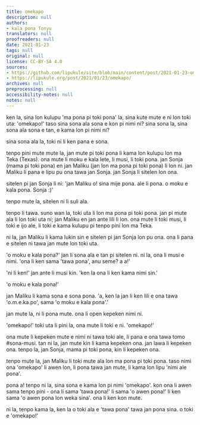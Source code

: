 ```yaml
---
title: omekapo
description: null
authors:
- kala pona Tonyu
translators: null
proofreaders: null
date: 2021-01-23
tags: null
original: null
license: CC-BY-SA 4.0
sources:
- https://github.com/lipukule/site/blob/main/content/post/2021-01-23-omekapo.md
- https://lipukule.org/post/2021/01/23/omekapo/
archives: null
preprocessing: null
accessibility-notes: null
notes: null
---
```


ken la, sina lon kulupu 'ma pona pi toki pona' la, sina kute mute e ni lon toki uta: 'omekapo!' taso sina sona ala sona e kon pi nimi ni? sina sona la, sina sona ala sona e tan, e kama lon pi nimi ni?

sina sona ala la, toki ni li ken pana e sona.

tenpo pini mute mute la, jan mute pi toki pona li kama lon kulupu lon ma Teka (Texas). ona mute li moku e kala lete, li musi, li toki pona.  jan Sonja (mama pi toki pona) en jan Maliku (jan lon ma pona pi toki pona) li lon ni. jan Maliku li pana e lipu pu ona tawa jan Sonja. jan Sonja li sitelen lon ona.

sitelen pi jan Sonja li ni: 'jan Maliku o! sina mije pona. ale li pona. o moku e kala pona. Sonja :)'

tenpo mute la, sitelen ni li suli ala.

tenpo li tawa. suno wan la, toki uta li lon ma pona pi toki pona. jan pi mute ala li lon toki uta ni; jan Maliku en jan ante lili li lon. ona mute li toki musi, li toki e ijo ale, li toki e kama kulupu pi tenpo pini lon ma Teka.

ni la, jan Maliku li kama lukin sin e sitelen pi jan Sonja lon pu ona. ona li pana e sitelen ni tawa jan mute lon toki uta.

'o moku e kala pona?' jan li sona ala e tan pi sitelen ni. ni la, ona li musi e nimi. 'ona li ken sama 'tawa pona', anu seme? a a!'

'ni li ken!' jan ante li musi kin. 'ken la ona li ken kama nimi sin.'

'o moku e kala pona!'

jan Maliku li kama sona e sona pona. 'a, ken la jan li ken lili e ona tawa 'o.m.e.ka.po', sama 'o moku e kala pona'.'

jan mute la, ni li pona mute. ona li open kepeken nimi ni.

'omekapo!' toki uta li pini la, ona mute li toki e ni. 'omekapo!'

ona mute li kepeken mute e nimi ni tawa toki ale, li pana e ona tawa tomo #sona-musi. tan ni la, jan mute kin li kama kepeken ona. jan lawa li kepeken ona. tenpo la, jan Sonja, mama pi toki pona, kin li kepeken ona.

tenpo mute la, jan Maliku li toki mute ala lon ma pona pi toki pona. taso nimi ona 'omekapo' li awen lon, li pona tawa jan mute, li kama lon lipu 'nimi ale pona'.

pona a! tenpo ni la, sina sona e kama lon pi nimi 'omekapo'. kon ona li awen sama tenpo pini - ona li sama 'tawa pona!' li sama 'o awen pona!' li ken sama 'o awen pona lon weka sina'. ona li ken kon mute.

ni la, tenpo kama la, ken la o toki ala e 'tawa pona' tawa jan pona sina. o toki e 'omekapo!'